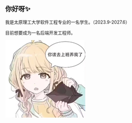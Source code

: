 ## 你好呀✨

我是太原理工大学软件工程专业的一名学生。（2023.9-2027.6）

目前想要成为一名后端开发工程师。

<img src="./img/你该去上班养我了.jpg" style="zoom: 25%;" />
